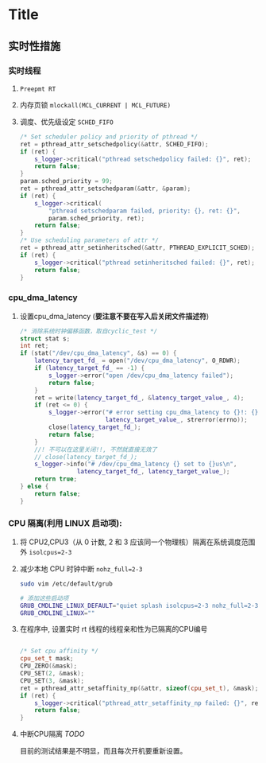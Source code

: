 # Title

## 实时性措施

### 实时线程

1. `Preepmt RT`
2. 内存页锁 `mlockall(MCL_CURRENT | MCL_FUTURE)`
3. 调度、优先级设定 `SCHED_FIFO`

    ```c++
    /* Set scheduler policy and priority of pthread */
    ret = pthread_attr_setschedpolicy(&attr, SCHED_FIFO);
    if (ret) {
        s_logger->critical("pthread setschedpolicy failed: {}", ret);
        return false;
    }
    param.sched_priority = 99;
    ret = pthread_attr_setschedparam(&attr, &param);
    if (ret) {
        s_logger->critical(
            "pthread setschedparam failed, priority: {}, ret: {}",
            param.sched_priority, ret);
        return false;
    }
    /* Use scheduling parameters of attr */
    ret = pthread_attr_setinheritsched(&attr, PTHREAD_EXPLICIT_SCHED);
    if (ret) {
        s_logger->critical("pthread setinheritsched failed: {}", ret);
        return false;
    }
    ```

### cpu_dma_latency

1. 设置cpu_dma_latency (**要注意不要在写入后关闭文件描述符**)

    ```c++
    /* 消除系统时钟偏移函数，取自cyclic_test */
    struct stat s;
    int ret;
    if (stat("/dev/cpu_dma_latency", &s) == 0) {
        latency_target_fd_ = open("/dev/cpu_dma_latency", O_RDWR);
        if (latency_target_fd_ == -1) {
            s_logger->error("open /dev/cpu_dma_latency failed");
            return false;
        }
        ret = write(latency_target_fd_, &latency_target_value_, 4);
        if (ret <= 0) {
            s_logger->error("# error setting cpu_dma_latency to {}!: {}\n",
                            latency_target_value_, strerror(errno));
            close(latency_target_fd_);
            return false;
        }
        //! 不可以在这里关闭!!, 不然就直接无效了
        // close(latency_target_fd_);
        s_logger->info("# /dev/cpu_dma_latency {} set to {}us\n",
                    latency_target_fd_, latency_target_value_);
        return true;
    } else {
        return false;
    }

    ```

### CPU 隔离(利用 LINUX 启动项):

1. 将 CPU2,CPU3（从 0 计数, 2 和 3 应该同一个物理核）隔离在系统调度范围外 `isolcpus=2-3`
2. 减少本地 CPU 时钟中断 `nohz_full=2-3`

    ```bash
    sudo vim /etc/default/grub

    # 添加这些启动项
    GRUB_CMDLINE_LINUX_DEFAULT="quiet splash isolcpus=2-3 nohz_full=2-3 rcu_nocbs=2-3"
    GRUB_CMDLINE_LINUX=""
    ```

3. 在程序中, 设置实时 rt 线程的线程亲和性为已隔离的CPU编号

    ```c++

    /* Set cpu affinity */
    cpu_set_t mask;
    CPU_ZERO(&mask);
    CPU_SET(2, &mask);
    CPU_SET(3, &mask);
    ret = pthread_attr_setaffinity_np(&attr, sizeof(cpu_set_t), &mask);
    if (ret) {
        s_logger->critical("pthread_attr_setaffinity_np failed: {}", ret);
        return false;
    }

    ```

4. 中断CPU隔离 *TODO*

    目前的测试结果是不明显，而且每次开机要重新设置。
